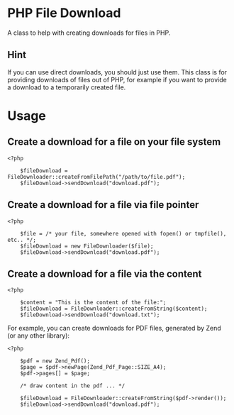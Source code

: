 PHP File Download
=================

A class to help with creating downloads for files in PHP.


Hint
----

If you can use direct downloads, you should just use them.
This class is for providing downloads of files out of PHP, for example if you want to provide a download to a temporarily created file.


Usage
=====

Create a download for a file on your file system
---
```
<?php

    $fileDownload = FileDownloader::createFromFilePath("/path/to/file.pdf");
    $fileDownload->sendDownload("download.pdf");
```


Create a download for a file via file pointer
---
```
<?php

    $file = /* your file, somewhere opened with fopen() or tmpfile(), etc.. */;
    $fileDownload = new FileDownloader($file);
    $fileDownload->sendDownload("download.pdf");
```


Create a download for a file via the content
---
```
<?php

    $content = "This is the content of the file:";
    $fileDownload = FileDownloader::createFromString($content);
    $fileDownload->sendDownload("download.txt");
```


For example, you can create downloads for PDF files, generated by Zend (or any other library):

```
<?php

    $pdf = new Zend_Pdf();
    $page = $pdf->newPage(Zend_Pdf_Page::SIZE_A4);
    $pdf->pages[] = $page;

    /* draw content in the pdf ... */

    $fileDownload = FileDownloader::createFromString($pdf->render());
    $fileDownload->sendDownload("download.pdf");
```